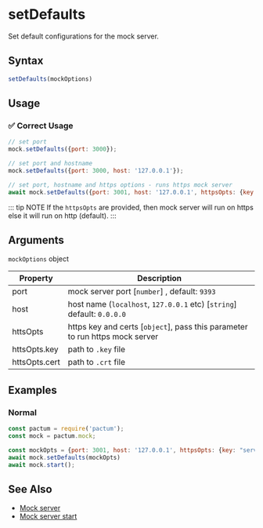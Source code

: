 # setDefaults

Set default configurations for the mock server.

## Syntax

```js
setDefaults(mockOptions)
```

## Usage

### ✅  Correct Usage

```js
// set port
mock.setDefaults({port: 3000});
```

```js
// set port and hostname
mock.setDefaults({port: 3000, host: '127.0.0.1'});
```

```js
// set port, hostname and https options - runs https mock server
await mock.setDefaults({port: 3001, host: '127.0.0.1', httpsOpts: {key: "key-path", cert: "cert-path"}})
```

::: tip NOTE
If the `httpsOpts` are provided, then mock server will run on https else it will run on http (default).
:::



## Arguments

`mockOptions` object

| Property                  | Description                                                                      |
| ------------------------  | -------------------------------------------------------------------------------  |
| port                      | mock server port [`number`] , default: `9393`                                    |
| host                      | host name (`localhost`, `127.0.0.1` etc) [`string`] default: `0.0.0.0`           |
| httsOpts                  | https key and certs [`object`], pass this parameter to run https mock server     |
| httsOpts.key              | path to `.key` file                                                              |
| httsOpts.cert             | path to `.crt` file                                                              |

## Examples

### Normal

```js
const pactum = require('pactum');
const mock = pactum.mock;

const mockOpts = {port: 3001, host: '127.0.0.1', httpsOpts: {key: "server.key", cert: "server.crt"}};
await mock.setDefaults(mockOpts)
await mock.start();
```

## See Also

- [Mock server](/guides/mock-server)
- [Mock server start](/api/mock/start)